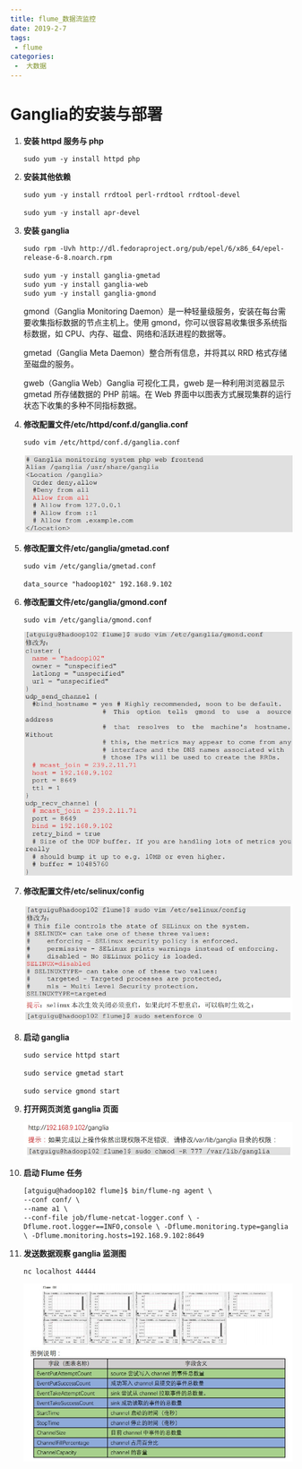 ```yaml
---
title: flume_数据流监控
date: 2019-2-7
tags:
 - flume
categories:
 -  大数据
---
```




# Ganglia的安装与部署

1. **安装 httpd 服务与 php** 

   ```shell
   sudo yum -y install httpd php
   ```

2. **安装其他依赖** 

   ```shell
   sudo yum -y install rrdtool perl-rrdtool rrdtool-devel
   
   sudo yum -y install apr-devel
   ```

3. **安装 ganglia**

   ```shell
   sudo rpm -Uvh http://dl.fedoraproject.org/pub/epel/6/x86_64/epel-release-6-8.noarch.rpm
   
   sudo yum -y install ganglia-gmetad
   sudo yum -y install ganglia-web
   sudo yum -y install ganglia-gmond
   ```

   gmond（Ganglia Monitoring Daemon）是一种轻量级服务，安装在每台需要收集指标数据的节点主机上。使用 gmond，你可以很容易收集很多系统指标数据，如 CPU、内存、磁盘、网络和活跃进程的数据等。

   gmetad（Ganglia Meta Daemon）整合所有信息，并将其以 RRD 格式存储至磁盘的服务。

   gweb（Ganglia Web）Ganglia 可视化工具，gweb 是一种利用浏览器显示 gmetad 所存储数据的 PHP 前端。在 Web 界面中以图表方式展现集群的运行状态下收集的多种不同指标数据。

4. **修改配置文件/etc/httpd/conf.d/ganglia.conf** 

   ```shell
   sudo vim /etc/httpd/conf.d/ganglia.conf
   ```

   ![](./images/23.jpg)

5. **修改配置文件/etc/ganglia/gmetad.conf** 

   ```shell
   sudo vim /etc/ganglia/gmetad.conf
   
   data_source "hadoop102" 192.168.9.102
   ```

6. **修改配置文件/etc/ganglia/gmond.conf** 

   ```shell
   sudo vim /etc/ganglia/gmond.conf
   ```

   ![](./images/24.jpg)

7. **修改配置文件/etc/selinux/config**

   ![](./images/25.jpg)

8. **启动 ganglia**

   ```shell
   sudo service httpd start
   
   sudo service gmetad start
   
   sudo service gmond start
   ```

9. **打开网页浏览 ganglia 页面**

   ![](./images/26.jpg)

10. **启动 Flume 任务** 

    ```shell
    [atguigu@hadoop102 flume]$ bin/flume-ng agent \
    --conf conf/ \
    --name a1 \
    --conf-file job/flume-netcat-logger.conf \ -Dflume.root.logger==INFO,console \ -Dflume.monitoring.type=ganglia \ -Dflume.monitoring.hosts=192.168.9.102:8649
    ```

11. **发送数据观察 ganglia 监测图**

    ```shell
    nc localhost 44444
    ```

    ![](./images/27.jpg)